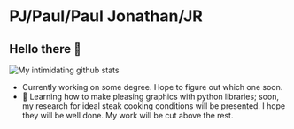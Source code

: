 
# PJ/Paul/Paul Jonathan/JR

## Hello there 👋

![My intimidating github stats](https://github-readme-stats.vercel.app/api?username=pauljgy)

- Currently working on some degree. Hope to figure out which one soon.
- 🌱 Learning how to make pleasing graphics with python libraries; soon, my research for ideal steak cooking conditions will be presented. I hope they will be well done. My work will be cut above the rest.
